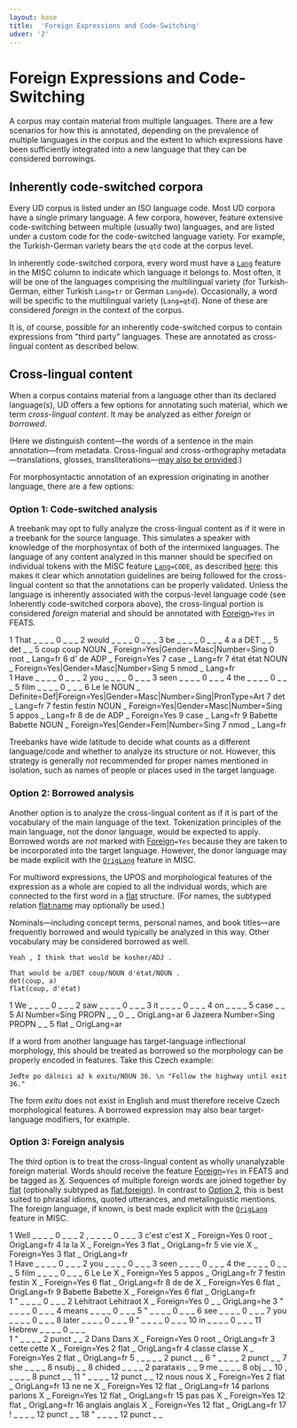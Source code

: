 ```yaml
---
layout: base
title:  'Foreign Expressions and Code-Switching'
udver: '2'
---
```


# Foreign Expressions and Code-Switching

A corpus may contain material from multiple languages. There are a few scenarios for how this is annotated,
depending on the prevalence of multiple languages in the corpus and the extent to which expressions have been 
sufficiently integrated into a new language that they can be considered borrowings.

## Inherently code-switched corpora

Every UD corpus is listed under an ISO language code. Most UD corpora have a single primary language.
A few corpora, however, feature extensive code-switching between multiple (usually two) languages,
and are listed under a custom code for the code-switched language variety. For example, the Turkish-German 
variety bears the `qtd` code at the corpus level.

In inherently code-switched corpora, every word must have a [`Lang`](https://universaldependencies.org/misc.html#lang) feature in the MISC column to indicate
which language it belongs to. Most often, it will be one of the languages comprising the multilingual variety 
(for Turkish-German, either Turkish `Lang=tr` or German `Lang=de`). Occasionally, a word will be specific to the
multilingual variety (`Lang=qtd`). None of these are considered _foreign_ in the context of the corpus.

It is, of course, possible for an inherently code-switched corpus to contain expressions from "third party" languages.
These are annotated as cross-lingual content as described below.

## Cross-lingual content

When a corpus contains material from a language other than its declared language(s), 
UD offers a few options for annotating such material, which we term _cross-lingual content_.
It may be analyzed as either _foreign_ or _borrowed_.

(Here we distinguish content—the words of a sentence in the main annotation—from metadata.
Cross-lingual and cross-orthography metadata—translations, glosses, transliterations—[may also be provided](https://universaldependencies.org/format.html#other-miscellaneous-attributes).)

For morphosyntactic annotation of an expression originating in another language, there are a few options:

### Option 1: Code-switched analysis

A treebank may opt to fully analyze the cross-lingual content as if it were in a treebank for the source language.
This simulates a speaker with knowledge of the morphosyntax of both of the intermixed languages.
The language of any content analyzed in this manner should be specified on individual tokens 
with the MISC feature [`Lang`](https://universaldependencies.org/misc.html#lang)`=CODE`, as described [here](https://universaldependencies.org/format.html#other-miscellaneous-attributes): this makes it clear which annotation guidelines 
are being followed for the cross-lingual content so that the annotations can be properly validated.
Unless the language is inherently associated with the corpus-level language code
(see Inherently code-switched corpora above), the cross-lingual portion is considered _foreign_ material
and should be annotated with [Foreign]()`=Yes` in FEATS.

<div class="conllu-parse">
1 That   _ _ _ _ 0 _ _ _
2 would  _ _ _ _ 0 _ _ _
3 be     _ _ _ _ 0 _ _ _
4 a      a    DET  _ _ 5 det   _ _
5 coup   coup NOUN _ Foreign=Yes|Gender=Masc|Number=Sing 0 root  _ Lang=fr
6 d'     de   ADP  _ Foreign=Yes                         7 case  _ Lang=fr
7 état   état NOUN _ Foreign=Yes|Gender=Masc|Number=Sing 5 nmod  _ Lang=fr
</div>

<div class="conllu-parse">
1 Have    _ _ _ _ 0 _ _ _
2 you     _ _ _ _ 0 _ _ _
3 seen    _ _ _ _ 0 _ _ _
4 the     _ _ _ _ 0 _ _ _
5 film    _ _ _ _ 0 _ _ _
6 Le      le      NOUN _ Definite=Def|Foreign=Yes|Gender=Masc|Number=Sing|PronType=Art 7 det   _ Lang=fr
7 festin  festin  NOUN _ Foreign=Yes|Gender=Masc|Number=Sing                           5 appos _ Lang=fr
8 de      de      ADP  _ Foreign=Yes                                                   9 case  _ Lang=fr
9 Babette Babette NOUN _ Foreign=Yes|Gender=Fem|Number=Sing                            7 nmod  _ Lang=fr
</div>

Treebanks have wide latitude to decide what counts as a different language/code and whether to analyze its
structure or not. However, this strategy is generally _not_ recommended for proper names mentioned in isolation,
such as names of people or places used in the target language.

### Option 2: Borrowed analysis

Another option is to analyze the cross-lingual content as if it is part of the vocabulary 
of the main language of the text. Tokenization principles of the main language, 
not the donor language, would be expected to apply. Borrowed words are _not_ marked 
with [Foreign]()`=Yes` because they are taken to be incorporated into the target language.
However, the donor language may be made explicit with the [`OrigLang`](https://universaldependencies.org/misc.html#origlang) feature in MISC.

For multiword expressions, the UPOS and morphological features of the expression as a whole 
are copied to all the individual words, which are connected to the first word in a [flat]() structure.
(For names, the subtyped relation [flat:name]() may optionally be used.)

Nominals—including concept terms, personal names, and book titles—are frequently borrowed 
and would typically be analyzed in this way. Other vocabulary may be considered borrowed as well.

~~~ sdparse
Yeah , I think that would be kosher/ADJ .
~~~

~~~ sdparse
That would be a/DET coup/NOUN d'état/NOUN .
det(coup, a)
flat(coup, d'état)
~~~

<div class="conllu-parse">
1 We      _ _ _ _ 0 _ _ _
2 saw     _ _ _ _ 0 _ _ _
3 it      _ _ _ _ 0 _ _ _
4 on      _ _ _ _ 5 case _ _
5 Al      Number=Sing PROPN _ _ 0 _ _ OrigLang=ar
6 Jazeera Number=Sing PROPN _ _ 5 flat _ OrigLang=ar
</div>

If a word from another language has target-language inflectional morphology, this should be treated
as borrowed so the morphology can be properly encoded in features. Take this Czech example:

~~~ sdparse
Jeďte po dálnici až k exitu/NOUN 36. \n "Follow the highway until exit 36."
~~~

The form _exitu_ does not exist in English and must therefore receive Czech morphological features.
A borrowed expression may also bear target-language modifiers, for example.

### Option 3: Foreign analysis

The third option is to treat the cross-lingual content as wholly unanalyzable foreign material.
Words should receive the feature [Foreign]()`=Yes` in FEATS and be tagged as [X]().
Sequences of multiple foreign words are joined together by [flat]() (optionally subtyped as [flat:foreign]()).
In contrast to [Option 2](#option-2-borrowed-analysis), this is best suited to phrasal idioms, quoted utterances, and metalinguistic mentions.
The foreign language, if known, is best made explicit with the [`OrigLang`](https://universaldependencies.org/misc.html#origlang) feature in MISC.

<div class="conllu-parse">
1 Well    _ _ _ _ 0 _ _ _
2 ,       _ _ _ _ 0 _ _ _
3 c'est   c'est  X _ Foreign=Yes 0 root    _ OrigLang=fr
4 la      la     X _ Foreign=Yes 3 flat    _ OrigLang=fr
5 vie     vie    X _ Foreign=Yes 3 flat    _ OrigLang=fr
</div>

<div class="conllu-parse">
1 Have    _ _ _ _ 0 _ _ _
2 you     _ _ _ _ 0 _ _ _
3 seen    _ _ _ _ 0 _ _ _
4 the     _ _ _ _ 0 _ _ _
5 film    _ _ _ _ 0 _ _ _
6 Le      Le      X _ Foreign=Yes 5 appos   _ OrigLang=fr
7 festin  festin  X _ Foreign=Yes 6 flat    _ OrigLang=fr
8 de      de      X _ Foreign=Yes 6 flat    _ OrigLang=fr
9 Babette Babette X _ Foreign=Yes 6 flat    _ OrigLang=fr
</div>

<div class="conllu-parse">
1  "     _ _ _ _ 0 _ _ _
2  Lehitraot     Lehitraot X _ Foreign=Yes 0 _ _ OrigLang=he
3  "     _ _ _ _ 0 _ _ _
4  means _ _ _ _ 0 _ _ _
5  "     _ _ _ _ 0 _ _ _
6  see   _ _ _ _ 0 _ _ _
7  you   _ _ _ _ 0 _ _ _
8  later _ _ _ _ 0 _ _ _
9  "     _ _ _ _ 0 _ _ _
10 in    _ _ _ _ 0 _ _ _
11 Hebrew  _ _ _ _ 0 _ _ _
</div>

<div class="conllu-parse">
1 "      _ _ _ _ 2 punct _ _
2 Dans      Dans     X _ Foreign=Yes 0 root   _ OrigLang=fr
3 cette     cette    X _ Foreign=Yes 2 flat   _ OrigLang=fr
4 classe    classe   X _ Foreign=Yes 2 flat   _ OrigLang=fr
5 ,      _ _ _ _ 2 punct _ _
6 "      _ _ _ _ 2 punct _ _
7 she    _ _ _ _ 8 nsubj _ _
8 chided _ _ _ _ 2 parataxis _ _
9 me     _ _ _ _ 8 obj _ _
10 ,     _ _ _ _ 8 punct _ _
11 "     _ _ _ _ 12 punct _ _
12 nous     nous     X _ Foreign=Yes 2 flat    _ OrigLang=fr
13 ne       ne       X _ Foreign=Yes 12 flat    _ OrigLang=fr
14 parlons  parlons  X _ Foreign=Yes 12 flat    _ OrigLang=fr
15 pas      pas      X _ Foreign=Yes 12 flat    _ OrigLang=fr
16 anglais  anglais  X _ Foreign=Yes 12 flat    _ OrigLang=fr
17 !     _ _ _ _ 12 punct _ _
18 "     _ _ _ _ 12 punct _ _
</div>
